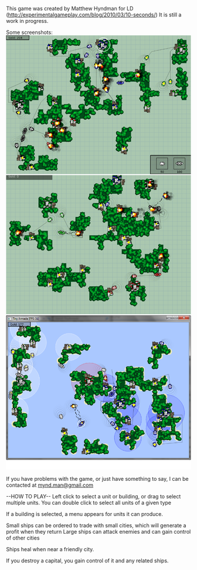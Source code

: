 This game was created by Matthew Hyndman for LD
(http://experimentalgameplay.com/blog/2010/03/10-seconds/) It is still a work in progress.

Some screenshots:
![](/screens/take9.png "This game is pretty well in progress")
![](/screens/take8.png "Blue doesn't really have anywhere to expand")
![You can see them shooting!](/screens/take11.png "I tried removing the grid and changing the water colour, I don't know which way is better")

If you have problems with the game, or just have something to say, I can be contacted at mynd.man@gmail.com

--HOW TO PLAY--
Left click to select a unit or building, or drag to select multiple units.
You can double click to select all units of a given type

If a building is selected, a menu appears for units it can produce.

Small ships can be ordered to trade with small cities, which will generate a profit when they return
Large ships can attack enemies and can gain control of other cities

Ships heal when near a friendly city.

If you destroy a capital, you gain control of it and any related ships.
